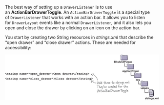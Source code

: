 The best way of setting up a `DrawerListener` is to use an **ActionBarDrawerToggle**. An `ActionBarDrawerToggle` is a special type of `DrawerListener` that works with an action bar. It allows you to listen for `DrawerLayout` events like a normal `DrawerListener`, and it also lets you open and close the drawer by clicking on an icon on the action bar.

You start by creating two String resources in *strings.xml* that describe the “open drawer” and “close drawer” actions. These are needed for accessibility:

![](.guides/img/32.png)
